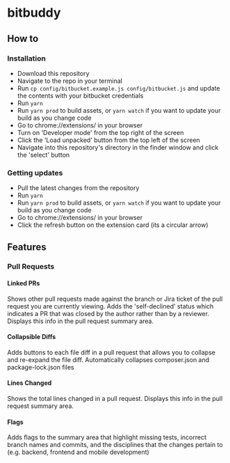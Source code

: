 # bitbuddy


## How to

### Installation

* Download this repository
* Navigate to the repo in your terminal
* Run `cp config/bitbucket.example.js config/bitbucket.js` and update the contents with your bitbucket credentials
* Run `yarn`
* Run `yarn prod` to build assets, or `yarn watch` if you want to update your build as you change code
* Go to chrome://extensions/ in your browser
* Turn on 'Developer mode' from the top right of the screen
* Click the 'Load unpacked' button from the top left of the screen
* Navigate into this repository's directory in the finder window and click the 'select' button


### Getting updates

* Pull the latest changes from the repository
* Run `yarn`
* Run `yarn prod` to build assets, or `yarn watch` if you want to update your build as you change code
* Go to chrome://extensions/ in your browser
* Click the refresh button on the extension card (its a circular arrow)


## Features

### Pull Requests

#### Linked PRs
Shows other pull requests made against the branch or Jira ticket of the pull request you are currently viewing. Adds the 'self-declined' status which indicates a PR that was closed by the author rather than by a reviewer. Displays this info in the pull request summary area.

#### Collapsible Diffs
Adds buttons to each file diff in a pull request that allows you to collapse and re-expand the file diff. Automatically collapses composer.json and package-lock.json files

#### Lines Changed
Shows the total lines changed in a pull request. Displays this info in the pull request summary area.

#### Flags
Adds flags to the summary area that highlight missing tests, incorrect branch names and commits, and the disciplines that the changes pertain to (e.g. backend, frontend and mobile development)
